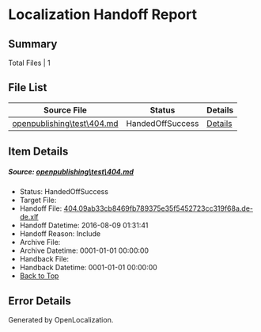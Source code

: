 # <a name='report-top'></a> Localization Handoff Report

## Summary
 Total Files | 1

## File List
 Source File | Status | Details 
 ----------- | ------ | ------- 
 [openpublishing\test\404.md](https://github.com/Microsoft/openpublishing-test/blob/04f33c068fcd5c0cf9ab9836c6557a2c98abc864/openpublishing/test/404.md) | HandedOffSuccess | [Details](#ba393340df1043b88ee043cb554e100ed27e444f5)

## Item Details
##### <a name='ba393340df1043b88ee043cb554e100ed27e444f5'></a> Source: [openpublishing\test\404.md](https://github.com/Microsoft/openpublishing-test/blob/04f33c068fcd5c0cf9ab9836c6557a2c98abc864/openpublishing/test/404.md)
* Status: HandedOffSuccess
* Target File: 
* Handoff File: [404.09ab33cb8469fb789375e35f5452723cc319f68a.de-de.xlf](https://github.com/openpublish/openpublishing-handoff-test/blob/fbae83e397701cf36d94294f038d291c358081c0/ol-handoff/openpublish/openpublishing-test.de-de/master/404.09ab33cb8469fb789375e35f5452723cc319f68a.de-de.xlf)
* Handoff Datetime: 2016-08-09 01:31:41
* Handoff Reason: Include
* Archive File: 
* Archive Datetime: 0001-01-01 00:00:00
* Handback File: 
* Handback Datetime: 0001-01-01 00:00:00
* [Back to Top](#report-top)


## Error Details

Generated by OpenLocalization.
